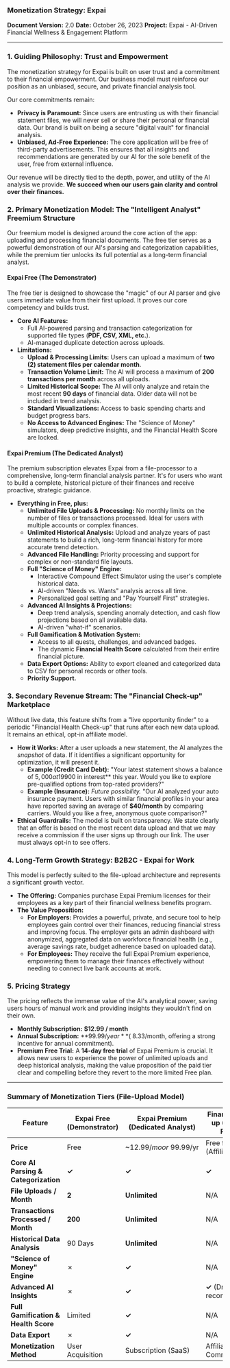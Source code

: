 ### **Monetization Strategy: Expai**

**Document Version:** 2.0
**Date:** October 26, 2023
**Project:** Expai - AI-Driven Financial Wellness & Engagement Platform

---

### **1. Guiding Philosophy: Trust and Empowerment**

The monetization strategy for Expai is built on user trust and a commitment to their financial empowerment. Our business model must reinforce our position as an unbiased, secure, and private financial analysis tool.

Our core commitments remain:
*   **Privacy is Paramount:** Since users are entrusting us with their financial statement files, we will never sell or share their personal or financial data. Our brand is built on being a secure "digital vault" for financial analysis.
*   **Unbiased, Ad-Free Experience:** The core application will be free of third-party advertisements. This ensures that all insights and recommendations are generated by our AI for the sole benefit of the user, free from external influence.

Our revenue will be directly tied to the depth, power, and utility of the AI analysis we provide. **We succeed when our users gain clarity and control over their finances.**

### **2. Primary Monetization Model: The "Intelligent Analyst" Freemium Structure**

Our freemium model is designed around the core action of the app: uploading and processing financial documents. The free tier serves as a powerful demonstration of our AI's parsing and categorization capabilities, while the premium tier unlocks its full potential as a long-term financial analyst.

#### **Expai Free (The Demonstrator)**
The free tier is designed to showcase the "magic" of our AI parser and give users immediate value from their first upload. It proves our core competency and builds trust.

*   **Core AI Features:**
    *   Full AI-powered parsing and transaction categorization for supported file types (**PDF, CSV, XML, etc.**).
    *   AI-managed duplicate detection across uploads.
*   **Limitations:**
    *   **Upload & Processing Limits:** Users can upload a maximum of **two (2) statement files per calendar month**.
    *   **Transaction Volume Limit:** The AI will process a maximum of **200 transactions per month** across all uploads.
    *   **Limited Historical Scope:** The AI will only analyze and retain the most recent **90 days** of financial data. Older data will not be included in trend analysis.
    *   **Standard Visualizations:** Access to basic spending charts and budget progress bars.
    *   **No Access to Advanced Engines:** The "Science of Money" simulators, deep predictive insights, and the Financial Health Score are locked.

#### **Expai Premium (The Dedicated Analyst)**
The premium subscription elevates Expai from a file-processor to a comprehensive, long-term financial analysis partner. It's for users who want to build a complete, historical picture of their finances and receive proactive, strategic guidance.

*   **Everything in Free, plus:**
    *   **Unlimited File Uploads & Processing:** No monthly limits on the number of files or transactions processed. Ideal for users with multiple accounts or complex finances.
    *   **Unlimited Historical Analysis:** Upload and analyze years of past statements to build a rich, long-term financial history for more accurate trend detection.
    *   **Advanced File Handling:** Priority processing and support for complex or non-standard file layouts.
    *   **Full "Science of Money" Engine:**
        *   Interactive Compound Effect Simulator using the user's complete historical data.
        *   AI-driven "Needs vs. Wants" analysis across all time.
        *   Personalized goal setting and "Pay Yourself First" strategies.
    *   **Advanced AI Insights & Projections:**
        *   Deep trend analysis, spending anomaly detection, and cash flow projections based on all available data.
        *   AI-driven "what-if" scenarios.
    *   **Full Gamification & Motivation System:**
        *   Access to all quests, challenges, and advanced badges.
        *   The dynamic **Financial Health Score** calculated from their entire financial picture.
    *   **Data Export Options:** Ability to export cleaned and categorized data to CSV for personal records or other tools.
    *   **Priority Support.**

### **3. Secondary Revenue Stream: The "Financial Check-up" Marketplace**

Without live data, this feature shifts from a "live opportunity finder" to a periodic "Financial Health Check-up" that runs after each new data upload. It remains an ethical, opt-in affiliate model.

*   **How it Works:** After a user uploads a new statement, the AI analyzes the *snapshot* of data. If it identifies a significant opportunity for optimization, it will present it.
    *   **Example (Credit Card Debt):** "Your latest statement shows a balance of $5,000 at 19% APR. Based on this snapshot, a balance transfer or personal loan could potentially save you over **$900 in interest** this year. Would you like to explore pre-qualified options from top-rated providers?"
    *   **Example (Insurance):** *Future possibility.* "Our AI analyzed your auto insurance payment. Users with similar financial profiles in your area have reported saving an average of **$40/month** by comparing carriers. Would you like a free, anonymous quote comparison?"
*   **Ethical Guardrails:** The model is built on transparency. We state clearly that an offer is based on the most recent data upload and that we may receive a commission if the user signs up through our link. The user must always opt-in to see offers.

### **4. Long-Term Growth Strategy: B2B2C - Expai for Work**

This model is perfectly suited to the file-upload architecture and represents a significant growth vector.

*   **The Offering:** Companies purchase Expai Premium licenses for their employees as a key part of their financial wellness benefits program.
*   **The Value Proposition:**
    *   **For Employers:** Provides a powerful, private, and secure tool to help employees gain control over their finances, reducing financial stress and improving focus. The employer gets an admin dashboard with anonymized, aggregated data on workforce financial health (e.g., average savings rate, budget adherence based on uploaded data).
    *   **For Employees:** They receive the full Expai Premium experience, empowering them to manage their finances effectively without needing to connect live bank accounts at work.

### **5. Pricing Strategy**

The pricing reflects the immense value of the AI's analytical power, saving users hours of manual work and providing insights they wouldn't find on their own.

*   **Monthly Subscription:** **$12.99 / month**
*   **Annual Subscription:** **$99.99 / year** (~$8.33/month, offering a strong incentive for annual commitment).
*   **Premium Free Trial:** A **14-day free trial** of Expai Premium is crucial. It allows new users to experience the power of unlimited uploads and deep historical analysis, making the value proposition of the paid tier clear and compelling before they revert to the more limited Free plan.

---

### **Summary of Monetization Tiers (File-Upload Model)**

| Feature                               | Expai Free (Demonstrator) | Expai Premium (Dedicated Analyst) | Financial Check-up (Secondary Revenue) | Expai for Work (Growth)          |
| ------------------------------------- | ------------------------- | ----------------------------------- | -------------------------------------- | -------------------------------- |
| **Price**                             | Free                      | ~$12.99/mo or ~$99.99/yr          | Free for User (Affiliate Model)        | B2B SaaS Contract                |
| **Core AI Parsing & Categorization**  | **✓**                     | **✓**                               | **✓**                                  | **✓**                            |
| **File Uploads / Month**              | **2**                     | **Unlimited**                       | N/A                                    | **Unlimited**                      |
| **Transactions Processed / Month**    | **200**                   | **Unlimited**                       | N/A                                    | **Unlimited**                      |
| **Historical Data Analysis**          | 90 Days                   | **Unlimited**                       | N/A                                    | **Unlimited**                      |
| **"Science of Money" Engine**         | ✗                         | **✓**                               | N/A                                    | **✓**                            |
| **Advanced AI Insights**              | ✗                         | **✓**                               | **✓** (Drives recommendations)         | **✓**                            |
| **Full Gamification & Health Score**  | Limited                   | **✓**                               | N/A                                    | **✓**                            |
| **Data Export**                       | ✗                         | **✓**                               | N/A                                    | **✓**                            |
| **Monetization Method**               | User Acquisition          | Subscription (SaaS)                 | Affiliate Commissions                  | Per-Seat Licensing               |